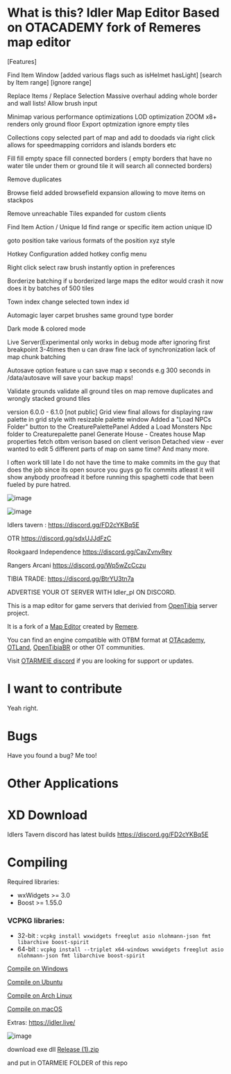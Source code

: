 What is this? Idler Map Editor Based on OTACADEMY fork of Remeres map editor
=============
[Features]

Find Item Window
[added various flags such as isHelmet hasLight]
[search by Item range]
[ignore range]

Replace Items / Replace Selection
Massive overhaul adding whole border and wall lists!
Allow brush input

Minimap 
various performance optimizations
LOD optimization ZOOM x8+ renders only ground floor
Export optmization ignore empty tiles

Collections
copy selected part of map and add to doodads via right click allows for speedmapping corridors and islands borders etc

Fill
fill empty space
fill connected borders ( empty borders that have no water tile under them or ground tile it will search all connected borders)

Remove duplicates

Browse field 
added browsefield expansion allowing to move items on stackpos

Remove unreachable Tiles
expanded for custom clients

Find Item Action / Unique Id 
find range or specific item action unique ID

goto position
take various formats of the position xyz style

Hotkey Configuration
added hotkey config menu

Right click select raw brush instantly
option in preferences

Borderize batching
if u borderized large maps the editor would crash it now does it by batches of 500 tiles

Town index
change selected town index id


Automagic
layer carpet brushes
same ground type border


Dark mode
& colored mode


Live Server(Experimental only works in debug mode after ignoring first breakpoint 3-4times then u can draw fine
lack of synchronization
lack of map chunk batching

Autosave option feature
u can save map x seconds e.g 300 seconds in /data/autosave will save your backup maps!


Validate grounds
validate all ground tiles on map remove duplicates and wrongly stacked ground tiles


version 6.0.0 - 6.1.0 [not public]
Grid view final
allows for displaying raw palette in grid style with resizable palette window
Added a "Load NPCs Folder" button to the CreaturePalettePanel
Added a Load Monsters Npc folder to Creaturepalette panel
Generate House - Creates house
Map properties fetch otbm verison based on client verison
Detached view - ever wanted to edit 5 different parts of map on same time? 
And many more.


I often work till late I do not have the time to make commits im the guy that does the job since its open source you guys go fix commits atleast it will show anybody proofread it before running this spaghetti code that been fueled by pure hatred.


![image](https://github.com/user-attachments/assets/fa261227-5d88-4d00-9c60-0f48e393adc5)


![image](https://github.com/user-attachments/assets/44c2defe-7cb3-4998-b371-15b1387a4b7f)


Idlers tavern : https://discord.gg/FD2cYKBq5E

OTR
https://discord.gg/sdxUJJdFzC

Rookgaard Independence
https://discord.gg/CavZvnvRey

Rangers Arcani
https://discord.gg/Wp5wZcCczu

TIBIA TRADE:
https://discord.gg/BtrYU3tn7a

ADVERTISE YOUR OT SERVER WITH Idler_pl ON DISCORD.

This is a map editor for game servers that derivied from [OpenTibia](https://github.com/opentibia/server) server project.

It is a fork of a [Map Editor](https://github.com/hampusborgos/rme) created by [Remere](https://github.com/hampusborgos).

You can find an engine compatible with OTBM format at [OTAcademy](https://github.com/OTAcademy), [OTLand](https://github.com/OTLand), [OpenTibiaBR](https://github.com/OpenTibiaBR) or other OT communities.

Visit [OTARMEIE discord](https://discord.gg/FD2cYKBq5E) if you are looking for support or updates.

I want to contribute
====================

Yeah right. 

Bugs
======

Have you found a bug? Me too!

Other Applications
==========
XD
Download
========

Idlers Tavern discord has latest builds
https://discord.gg/FD2cYKBq5E


Compiling
=========
Required libraries:
* wxWidgets >= 3.0
* Boost >= 1.55.0

### VCPKG libraries:
* 32-bit : `vcpkg install wxwidgets freeglut asio nlohmann-json fmt libarchive boost-spirit`
* 64-bit : `vcpkg install --triplet x64-windows wxwidgets freeglut asio nlohmann-json fmt libarchive boost-spirit`

[Compile on Windows](https://github.com/hjnilsson/rme/wiki/Compiling-on-Windows)

[Compile on Ubuntu](https://github.com/hjnilsson/rme/wiki/Compiling-on-Ubuntu)

[Compile on Arch Linux](https://github.com/hjnilsson/rme/wiki/Compiling-on-Arch-Linux)

[Compile on macOS](https://github.com/hjnilsson/rme/wiki/Compiling-on-macOS)

Extras:
https://idler.live/

![image](https://github.com/user-attachments/assets/aa00772e-8067-4b96-88b4-97dd0bbbb0f9)


download exe dll
[Release (1).zip](https://github.com/user-attachments/files/19621775/Release.1.zip)

and put in OTARMEIE FOLDER of this repo 

